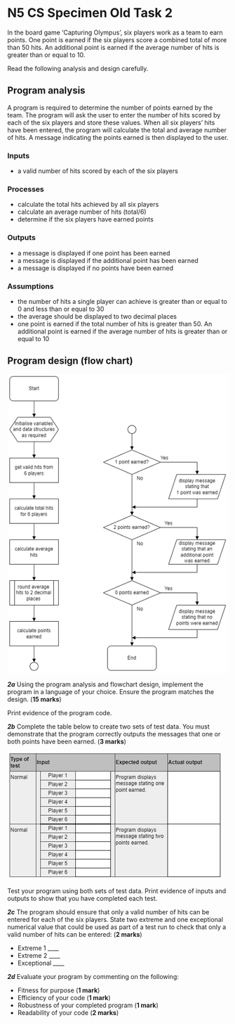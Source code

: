 # N5 CS Specimen Old Task 2

In the board game ‘Capturing Olympus’, six players work as a team to earn points. One point is earned if the six players score a combined total of more than 50 hits. An additional point is earned if the average number of hits is greater than or equal to 10.

Read the following analysis and design carefully.

## Program analysis

A program is required to determine the number of points earned by the team.
The program will ask the user to enter the number of hits scored by each of the six players and store these values. When all six players’ hits have been entered, the program will calculate the total and average number of hits. A message indicating the points earned is then displayed to the user.

### Inputs

* a valid number of hits scored by each of the six players

### Processes

* calculate the total hits achieved by all six players
* calculate an average number of hits (total/6)
* determine if the six players have earned points

### Outputs

* a message is displayed if one point has been earned
* a message is displayed if the additional point has been earned
* a message is displayed if no points have been earned

### Assumptions

* the number of hits a single player can achieve is greater than or equal to 0 and less than or equal to 30
* the average should be displayed to two decimal places
* one point is earned if the total number of hits is greater than 50. An additional point is earned if the average number of hits is greater than or equal to 10

## Program design (flow chart)

![Flow chart](assets/Flowchart.png)

___2a___ Using the program analysis and flowchart design, implement the program in a language of your choice. Ensure the program matches the design. (__15 marks__)

Print evidence of the program code.

___2b___ Complete the table below to create two sets of test data. You must demonstrate that the program correctly outputs the messages that one or both points have been earned. (__3 marks__)

![Test data](assets/Testdata.png)

Test your program using both sets of test data. Print evidence of inputs and outputs to show that you have completed each test.

___2c___ The program should ensure that only a valid number of hits can be entered for each of the six players. State two extreme and one exceptional numerical value that could be used as part of a test run to check that only a valid number of hits can be
entered: (__2 marks__)

* Extreme 1 ____
* Extreme 2 ____
* Exceptional ____

___2d___ Evaluate your program by commenting on the following:

* Fitness for purpose (__1 mark__)
* Efficiency of your code (__1 mark__)
* Robustness of your completed program (__1 mark__)
* Readability of your code (__2 marks__)